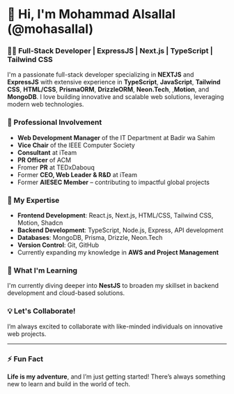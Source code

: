 # 👋 Hi, I'm Mohammad Alsallal (@mohasallal)

### 👨‍💻 Full-Stack Developer | ExpressJS | Next.js | TypeScript | Tailwind CSS

I'm a passionate full-stack developer specializing in **NEXTJS** and **ExpressJS** with extensive experience in **TypeScript**, **JavaScript**, **Tailwind CSS**, **HTML/CSS**, **PrismaORM**, **DrizzleORM**, **Neon.Tech**, ,**Motion**, and **MongoDB**. I love building innovative and scalable web solutions, leveraging modern web technologies.

### 💼 Professional Involvement
- **Web Development Manager** of the IT Department at Badir wa Sahim
- **Vice Chair** of the IEEE Computer Society
- **Consultant** at iTeam
- **PR Officer** of ACM
- Fromer **PR** at TEDxDabouq
- Former **CEO, Web Leader & R&D** at iTeam
- Former **AIESEC Member** – contributing to impactful global projects

### 🚀 My Expertise
- **Frontend Development**: React.js, Next.js, HTML/CSS, Tailwind CSS, Motion, Shadcn
- **Backend Development**: TypeScript, Node.js, Express, API development
- **Databases**: MongoDB, Prisma, Drizzle, Neon.Tech
- **Version Control**: Git, GitHub
- Currently expanding my knowledge in **AWS and Project Management**

### 🌱 What I'm Learning
I'm currently diving deeper into **NestJS** to broaden my skillset in backend development and cloud-based solutions.

### 💡 Let's Collaborate!
I’m always excited to collaborate with like-minded individuals on innovative web projects.

---

### ⚡ Fun Fact
**Life is my adventure**, and I’m just getting started! There’s always something new to learn and build in the world of tech.

